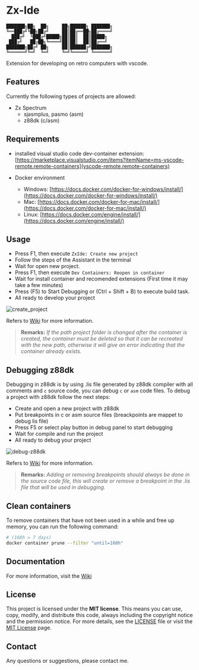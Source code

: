 # Zx-Ide

```
███████╗██╗  ██╗     ██╗██████╗ ███████╗
╚══███╔╝╚██╗██╔╝     ██║██╔══██╗██╔════╝
  ███╔╝  ╚███╔╝█████╗██║██║  ██║█████╗  
 ███╔╝   ██╔██╗╚════╝██║██║  ██║██╔══╝  
███████╗██╔╝ ██╗     ██║██████╔╝███████╗
╚══════╝╚═╝  ╚═╝     ╚═╝╚═════╝ ╚══════╝
```

Extension for developing on retro computers with vscode.

## Features

Currently the following types of projects are allowed:

- Zx Spectrum
  - sjasmplus, pasmo (asm)
  - z88dk (c/asm)

## Requirements

- installed visual studio code dev-container extension:
  [https://marketplace.visualstudio.com/items?itemName=ms-vscode-remote.remote-containers](vscode-remote.remote-containers)

- Docker environment
  - Windows: [https://docs.docker.com/docker-for-windows/install/](https://docs.docker.com/docker-for-windows/install/)
  - Mac: [https://docs.docker.com/docker-for-mac/install/](https://docs.docker.com/docker-for-mac/install/)
  - Linux: [https://docs.docker.com/engine/install/](https://docs.docker.com/engine/install/)

## Usage

- Press F1, then execute `ZxIde: Create new project`
- Follow the steps of the Assistant in the terminal
- Wait for open new project.
- Press F1, then execute `Dev Containers: Reopen in container`
- Wait for install container and recomended extensions (First time it may take a few minutes)
- Press (F5) to Start Debugging or (Ctrl + Shift + B) to execute build task.
- All ready to develop your project
  
![create_project](https://github.com/user-attachments/assets/bdb55874-e5a3-4355-b035-bbf6336e807a)

Refers to [Wiki](https://github.com/dgzornoza/zx-ide/wiki) for more information.

> **Remarks:** *If the path project folder is changed after the container is created, the container must be deleted so that it can be recreated with the new path, otherwise it will give an error indicating that the container already exists.*

## Debugging z88dk

Debugging in z88dk is by using .lis file generated by z88dk compiler with all comments and `c` source code, you can debug `c` or `asm` code files. To debug a project with z88dk follow the next steps:

- Create and open a new project with z88dk
- Put breakpoints in c or asm source files (breackpoints are mappet to debug lis file)
- Press F5 or select play button in debug panel to start debugging
- Wait for compile and run the project
- All ready to debug your project

![debug-z88dk](https://github.com/user-attachments/assets/55659ef7-6b04-40c5-8334-81d7760922b1)

Refers to [Wiki](https://github.com/dgzornoza/zx-ide/wiki) for more information.

> **Remarks:** *Adding or removing breakpoints should always be done in the source code file, this will create or remove a breakpoint in the .lis file that will be used in debugging.*

## Clean containers

To remove containers that have not been used in a while and free up memory, you can run the following command:

```bash
# (168h = 7 days)
docker container prune --filter "until=168h"
```

## Documentation

For more information, visit the [Wiki](https://github.com/dgzornoza/zx-ide/wiki)

## License

This project is licensed under the **MIT license**. This means you can use, copy, modify, and distribute this code, always including the copyright notice and the permission notice. For more details, see the [LICENSE](./LICENSE) file or visit the [MIT License](https://opensource.org/licenses/MIT) page.

## Contact

Any questions or suggestions, please contact me.
